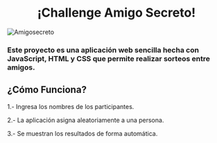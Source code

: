<h1 align="center">¡Challenge Amigo Secreto!</h1>

![Amigosecreto](https://github.com/user-attachments/assets/5a23c0f7-a841-40a9-b5c7-3a00d119aee2)

<h3>Este proyecto es una aplicación web sencilla hecha con JavaScript, HTML y CSS que permite realizar sorteos entre amigos. </h3>

<h2>¿Cómo Funciona?</h2>

<p>1.- Ingresa los nombres de los participantes.</p>
<p>2.- La aplicación asigna aleatoriamente a una persona.</p>
<p>3.- Se muestran los resultados de forma automática.</p>
